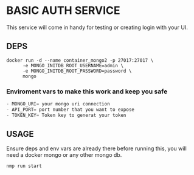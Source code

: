 # BASIC AUTH SERVICE

This service will come in handy for testing or creating login with your UI.
## DEPS

```
docker run -d --name container_mongo2 -p 27017:27017 \
      -e MONGO_INITDB_ROOT_USERNAME=admin \
      -e MONGO_INITDB_ROOT_PASSWORD=password \
      mongo
```

### Enviroment vars to make this work and keep you safe

```js 
- MONGO_URI= your mongo uri connection
- API_PORT= port number that you want to expose
- TOKEN_KEY= Token key to generat your token
```

## USAGE 

Ensure deps and env vars are already there before running this, you will need a docker mongo or any other mongo db.

```nmp run start```

